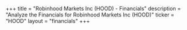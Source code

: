 +++
title = "Robinhood Markets Inc (HOOD) - Financials"
description = "Analyze the Financials for Robinhood Markets Inc (HOOD)"
ticker = "HOOD"
layout = "financials"
+++

